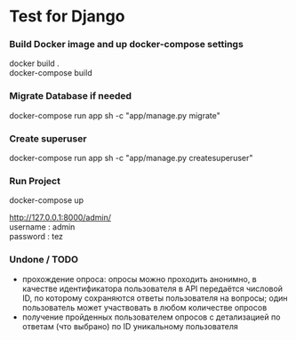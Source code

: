 # Test for Django

### Build Docker image and up docker-compose settings
docker build .  
docker-compose build


### Migrate Database if needed
docker-compose run app sh -c "app/manage.py migrate"

### Create superuser
docker-compose run app sh -c "app/manage.py createsuperuser"

### Run Project
docker-compose up

http://127.0.0.1:8000/admin/  
username : admin  
password : tez


### Undone / TODO
- прохождение опроса: опросы можно проходить анонимно, в качестве идентификатора пользователя в API передаётся числовой ID, по которому сохраняются ответы пользователя на вопросы; один пользователь может участвовать в любом количестве опросов
- получение пройденных пользователем опросов с детализацией по ответам (что выбрано) по ID уникальному пользователя